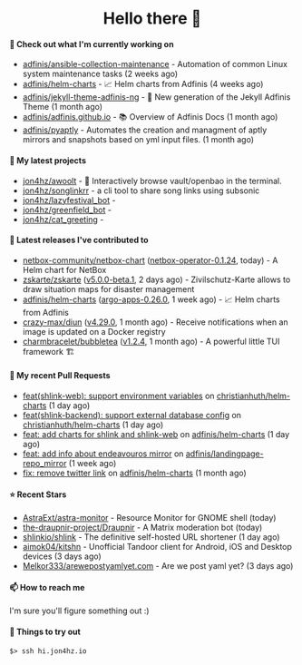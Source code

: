 <h1 align=center>Hello there 👋</h1>

#### 👷 Check out what I'm currently working on

- [adfinis/ansible-collection-maintenance](https://github.com/adfinis/ansible-collection-maintenance) - Automation of common Linux system maintenance tasks (2 weeks ago)
- [adfinis/helm-charts](https://github.com/adfinis/helm-charts) - 📈 Helm charts from Adfinis (4 weeks ago)
- [adfinis/jekyll-theme-adfinis-ng](https://github.com/adfinis/jekyll-theme-adfinis-ng) - 💅 New generation of the Jekyll Adfinis Theme (1 month ago)
- [adfinis/adfinis.github.io](https://github.com/adfinis/adfinis.github.io) - 📚️ Overview of Adfinis Docs (1 month ago)
- [adfinis/pyaptly](https://github.com/adfinis/pyaptly) - Automates the creation and managment of aptly mirrors and snapshots based on yml input files. (1 month ago)

#### 🌱 My latest projects

- [jon4hz/awoolt](https://github.com/jon4hz/awoolt) - 🐺 Interactively browse vault/openbao in the terminal.
- [jon4hz/songlinkrr](https://github.com/jon4hz/songlinkrr) - a cli tool to share song links using subsonic
- [jon4hz/lazyfestival_bot](https://github.com/jon4hz/lazyfestival_bot) - 
- [jon4hz/greenfield_bot](https://github.com/jon4hz/greenfield_bot) - 
- [jon4hz/cat_greeting](https://github.com/jon4hz/cat_greeting) - 

#### 🔭 Latest releases I've contributed to

- [netbox-community/netbox-chart](https://github.com/netbox-community/netbox-chart) ([netbox-operator-0.1.24](https://github.com/netbox-community/netbox-chart/releases/tag/netbox-operator-0.1.24), today) - A Helm chart for NetBox
- [zskarte/zskarte](https://github.com/zskarte/zskarte) ([v5.0.0-beta.1](https://github.com/zskarte/zskarte/releases/tag/v5.0.0-beta.1), 2 days ago) - Zivilschutz-Karte allows to draw situation maps for disaster management
- [adfinis/helm-charts](https://github.com/adfinis/helm-charts) ([argo-apps-0.26.0](https://github.com/adfinis/helm-charts/releases/tag/argo-apps-0.26.0), 1 week ago) - 📈 Helm charts from Adfinis
- [crazy-max/diun](https://github.com/crazy-max/diun) ([v4.29.0](https://github.com/crazy-max/diun/releases/tag/v4.29.0), 1 month ago) - Receive notifications when an image is updated on a Docker registry
- [charmbracelet/bubbletea](https://github.com/charmbracelet/bubbletea) ([v1.2.4](https://github.com/charmbracelet/bubbletea/releases/tag/v1.2.4), 1 month ago) - A powerful little TUI framework 🏗

#### 🔨 My recent Pull Requests

- [feat(shlink-web): support environment variables](https://github.com/christianhuth/helm-charts/pull/1251) on [christianhuth/helm-charts](https://github.com/christianhuth/helm-charts) (1 day ago)
- [feat(shlink-backend): support external database config](https://github.com/christianhuth/helm-charts/pull/1250) on [christianhuth/helm-charts](https://github.com/christianhuth/helm-charts) (1 day ago)
- [feat: add charts for shlink and shlink-web](https://github.com/adfinis/helm-charts/pull/1370) on [adfinis/helm-charts](https://github.com/adfinis/helm-charts) (1 day ago)
- [feat: add info about endeavouros mirror](https://github.com/adfinis/landingpage-repo_mirror/pull/147) on [adfinis/landingpage-repo_mirror](https://github.com/adfinis/landingpage-repo_mirror) (1 week ago)
- [fix: remove twitter link](https://github.com/adfinis/helm-charts/pull/1358) on [adfinis/helm-charts](https://github.com/adfinis/helm-charts) (1 month ago)

#### ⭐ Recent Stars

- [AstraExt/astra-monitor](https://github.com/AstraExt/astra-monitor) - Resource Monitor for GNOME shell (today)
- [the-draupnir-project/Draupnir](https://github.com/the-draupnir-project/Draupnir) - A Matrix moderation bot (today)
- [shlinkio/shlink](https://github.com/shlinkio/shlink) - The definitive self-hosted URL shortener (1 day ago)
- [aimok04/kitshn](https://github.com/aimok04/kitshn) -  Unofficial Tandoor client for Android, iOS and Desktop devices (3 days ago)
- [Melkor333/arewepostyamlyet.com](https://github.com/Melkor333/arewepostyamlyet.com) - Are we post yaml yet? (3 days ago)

#### 📫 How to reach me
I'm sure you'll figure something out :)

#### 👀 Things to try out
```
$> ssh hi.jon4hz.io
```